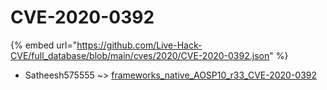 # CVE-2020-0392
{% embed url="https://github.com/Live-Hack-CVE/full_database/blob/main/cves/2020/CVE-2020-0392.json" %}

* Satheesh575555 ~> [frameworks_native_AOSP10_r33_CVE-2020-0392](https://www.alice-snow.ru/2020/database/cve-2020-0392/frameworks_native_aosp10_r33_cve-2020-0392-satheesh575555)